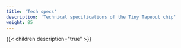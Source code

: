 ```yaml
---
title: 'Tech specs'
description: 'Technical specifications of the Tiny Tapeout chip'
weight: 85
---
```


{{< children description="true" >}}

